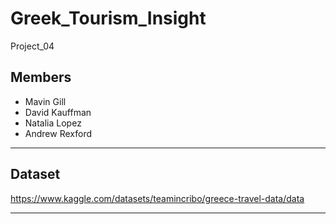 # Greek_Tourism_Insight

Project_04

## Members

- Mavin Gill				
- David Kauffman				
- Natalia Lopez				
- Andrew Rexford				

--------------------

## Dataset
https://www.kaggle.com/datasets/teamincribo/greece-travel-data/data

---------------------

## 


